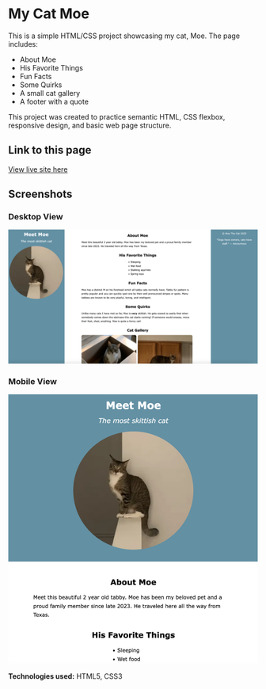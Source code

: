 # My Cat Moe
This is a simple HTML/CSS project showcasing my cat, Moe.
The page includes:

- About Moe
- His Favorite Things
- Fun Facts
- Some Quirks
- A small cat gallery
- A footer with a quote

This project was created to practice semantic HTML, CSS flexbox, responsive design, and basic web page structure. 

## Link to this page
[View live site here](https://yanabrex.github.io/cat-moe/)

## Screenshots

### Desktop View
![Desktop Screenshot](images/desktop.png)

### Mobile View
![Mobile Screenshot](images/mobile.png)

**Technologies used:** HTML5, CSS3
